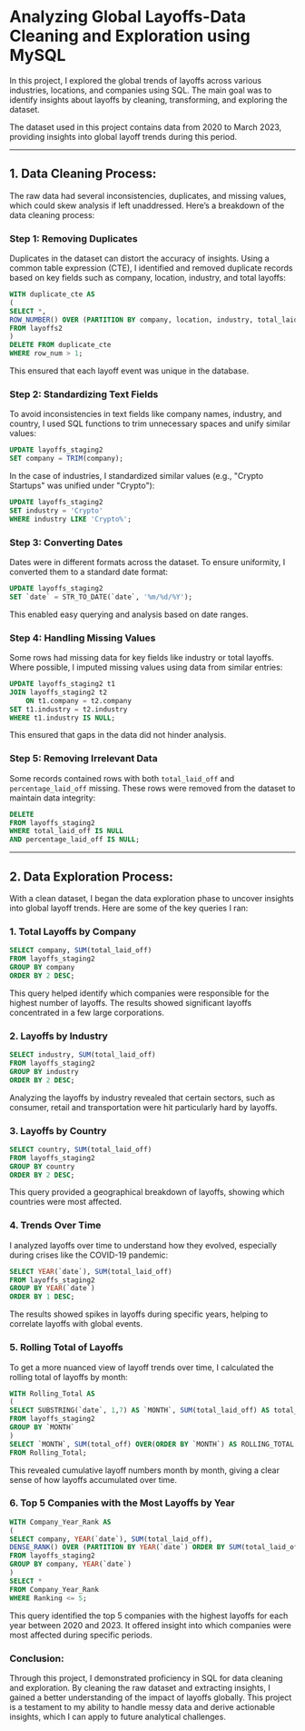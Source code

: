 # Analyzing Global Layoffs-Data Cleaning and Exploration using MySQL

In this project, I explored the global trends of layoffs across various industries, locations, and companies using SQL. The main goal was to identify insights about layoffs by cleaning, transforming, and exploring the dataset.

The dataset used in this project contains data from 2020 to March 2023, providing insights into global layoff trends during this period.

---

## **1. Data Cleaning Process:**

The raw data had several inconsistencies, duplicates, and missing values, which could skew analysis if left unaddressed. Here’s a breakdown of the data cleaning process:

### **Step 1: Removing Duplicates**
Duplicates in the dataset can distort the accuracy of insights. Using a common table expression (CTE), I identified and removed duplicate records based on key fields such as company, location, industry, and total layoffs:
```sql
WITH duplicate_cte AS
(
SELECT *,
ROW_NUMBER() OVER (PARTITION BY company, location, industry, total_laid_off, percentage_laid_off, date, stage, country, funds_raised_millions) as row_num
FROM layoffs2
)
DELETE FROM duplicate_cte
WHERE row_num > 1;
```
This ensured that each layoff event was unique in the database.

### **Step 2: Standardizing Text Fields**
To avoid inconsistencies in text fields like company names, industry, and country, I used SQL functions to trim unnecessary spaces and unify similar values:
```sql
UPDATE layoffs_staging2
SET company = TRIM(company);
```
In the case of industries, I standardized similar values (e.g., "Crypto Startups" was unified under "Crypto"):
```sql
UPDATE layoffs_staging2
SET industry = 'Crypto'
WHERE industry LIKE 'Crypto%';
```

### **Step 3: Converting Dates**
Dates were in different formats across the dataset. To ensure uniformity, I converted them to a standard date format:
```sql
UPDATE layoffs_staging2
SET `date` = STR_TO_DATE(`date`, '%m/%d/%Y');
```
This enabled easy querying and analysis based on date ranges.

### **Step 4: Handling Missing Values**
Some rows had missing data for key fields like industry or total layoffs. Where possible, I imputed missing values using data from similar entries:
```sql
UPDATE layoffs_staging2 t1
JOIN layoffs_staging2 t2
    ON t1.company = t2.company
SET t1.industry = t2.industry
WHERE t1.industry IS NULL;
```
This ensured that gaps in the data did not hinder analysis.

### **Step 5: Removing Irrelevant Data**
Some records contained rows with both `total_laid_off` and `percentage_laid_off` missing. These rows were removed from the dataset to maintain data integrity:
```sql
DELETE 
FROM layoffs_staging2
WHERE total_laid_off IS NULL
AND percentage_laid_off IS NULL;
```

---

## **2. Data Exploration Process:**

With a clean dataset, I began the data exploration phase to uncover insights into global layoff trends. Here are some of the key queries I ran:

### **1. Total Layoffs by Company**
```sql
SELECT company, SUM(total_laid_off)
FROM layoffs_staging2
GROUP BY company
ORDER BY 2 DESC;
```
This query helped identify which companies were responsible for the highest number of layoffs. The results showed significant layoffs concentrated in a few large corporations.

### **2. Layoffs by Industry**
```sql
SELECT industry, SUM(total_laid_off)
FROM layoffs_staging2
GROUP BY industry
ORDER BY 2 DESC;
```
Analyzing the layoffs by industry revealed that certain sectors, such as consumer, retail and transportation were hit particularly hard by layoffs.

### **3. Layoffs by Country**
```sql
SELECT country, SUM(total_laid_off)
FROM layoffs_staging2
GROUP BY country
ORDER BY 2 DESC;
```
This query provided a geographical breakdown of layoffs, showing which countries were most affected.

### **4. Trends Over Time**
I analyzed layoffs over time to understand how they evolved, especially during crises like the COVID-19 pandemic:
```sql
SELECT YEAR(`date`), SUM(total_laid_off)
FROM layoffs_staging2
GROUP BY YEAR(`date`)
ORDER BY 1 DESC;
```
The results showed spikes in layoffs during specific years, helping to correlate layoffs with global events.

### **5. Rolling Total of Layoffs**
To get a more nuanced view of layoff trends over time, I calculated the rolling total of layoffs by month:
```sql
WITH Rolling_Total AS
(
SELECT SUBSTRING(`date`, 1,7) AS `MONTH`, SUM(total_laid_off) AS total_off
FROM layoffs_staging2 
GROUP BY `MONTH`
)
SELECT `MONTH`, SUM(total_off) OVER(ORDER BY `MONTH`) AS ROLLING_TOTAL  
FROM Rolling_Total;
```
This revealed cumulative layoff numbers month by month, giving a clear sense of how layoffs accumulated over time.

### **6. Top 5 Companies with the Most Layoffs by Year**
```sql
WITH Company_Year_Rank AS
(
SELECT company, YEAR(`date`), SUM(total_laid_off),
DENSE_RANK() OVER (PARTITION BY YEAR(`date`) ORDER BY SUM(total_laid_off) DESC) AS Ranking
FROM layoffs_staging2
GROUP BY company, YEAR(`date`)
)
SELECT *
FROM Company_Year_Rank
WHERE Ranking <= 5;
```
This query identified the top 5 companies with the highest layoffs for each year between 2020 and 2023. It offered insight into which companies were most affected during specific periods.

### **Conclusion:**

Through this project, I demonstrated proficiency in SQL for data cleaning and exploration. By cleaning the raw dataset and extracting insights, I gained a better understanding of the impact of layoffs globally. This project is a testament to my ability to handle messy data and derive actionable insights, which I can apply to future analytical challenges.


